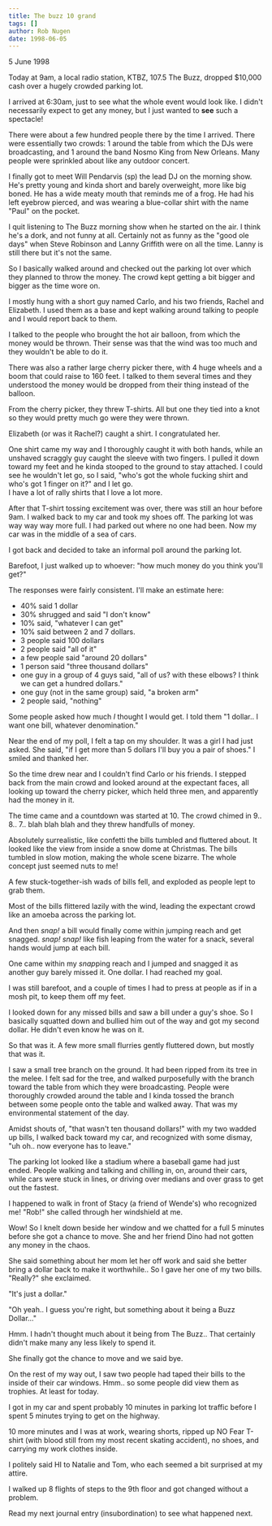 ```yaml
---
title: The buzz 10 grand
tags: []
author: Rob Nugen
date: 1998-06-05
---
```


<title>KTBZ drops ten thousand dollars cash</title>

<p class=date>5 June 1998</p>

<p>Today at 9am, a local radio station, KTBZ, 107.5 The Buzz, dropped $10,000 cash over a hugely crowded parking lot.

<p>I arrived at 6:30am, just to see what the whole event would look like.  I didn't necessarily expect to get any money, but I just wanted to <b>see</b> such a spectacle!

<p>There were about a few hundred people there by the time I arrived.  There were essentially two crowds: 1 around the table from which the DJs were broadcasting, and 1 around the band Nosmo King from New Orleans.  Many people were sprinkled about like any outdoor concert.

<p>I finally got to meet Will Pendarvis (sp) the lead DJ on the morning show. He's pretty young and kinda short and barely overweight, more like big boned.  He has a wide meaty mouth that reminds me of a frog.  He had his left eyebrow pierced, and was wearing a blue-collar shirt with the name "Paul" on the pocket.

<p>I quit listening to The Buzz morning show when he started on the air.  I think he's a dork, and not funny at all.  Certainly not as funny as the "good ole days" when Steve Robinson and Lanny Griffith were on all the time.  Lanny is still there but it's not the same.

<p>So I basically walked around and checked out the parking lot over which they planned to throw the money.  The crowd kept getting a bit bigger and bigger as the time wore on.

<p>I mostly hung with a short guy named Carlo, and his two friends, Rachel and Elizabeth.  I used them as a base and kept walking around talking to people and I would report back to them.

<p>I talked to the people who brought the hot air balloon, from which the money would be thrown.  Their sense was that the wind was too much and they wouldn't be able to do it.  

<p>There was also a rather large cherry picker there, with 4 huge wheels and a boom that could raise to 160 feet. I talked to them several times and they understood the money would be dropped from their thing instead of the balloon.

<p>From the cherry picker, they threw T-shirts.  All but one they tied into a knot so they would pretty much go were they were thrown.  

<p>Elizabeth (or was it Rachel?) caught a shirt.  I congratulated her.

<p>One shirt came my way and I thoroughly caught it with both hands, while an unshaved scraggly guy caught the sleeve with two fingers.  I pulled it down toward my feet and he kinda stooped to the ground to stay attached. I could see he wouldn't let go, so I said, "who's got the whole fucking shirt and who's got 1 finger on it?" and I let go.
<br>I have a lot of rally shirts that I love a lot more.

<p>After that T-shirt tossing excitement was over, there was still an hour before 9am.  I walked back to my car and took my shoes off.   The parking lot was way way way more full.  I had parked out where no one had been.  Now my car was in the middle of a sea of cars.

<p>I got back and decided to take an informal poll around the parking lot.

<p>Barefoot, I just walked up to whoever: "how much money do you think you'll get?"

<p>The responses were fairly consistent.  I'll make an estimate here:

<p><ul>
<li>40% said 1 dollar</li>
<li>30% shrugged and said "I don't know"</li>
<li>10% said, "whatever I can get"</li>
<li>10% said between 2 and 7 dollars.</li>
<li>3 people said 100 dollars</li>
<li>2 people said "all of it"</li>
<li>a few people said "around 20 dollars"</li>
<li>1 person said "three thousand dollars"</li>
<li>one guy in a group of 4 guys said, "all of us? with these elbows? I think we can get a hundred dollars."</li>
<li>one guy (not in the same group) said, "a broken arm"</li> 
<li>2 people said, "nothing"</li>
</ul>

<p>Some people asked how much <em>I</em> thought I would get. I told them "1 dollar.. I want one bill, whatever denomination."

<p>Near the end of my poll, I felt a tap on my shoulder.  It was a girl I had just asked.  She said, "if I get more than 5 dollars I'll buy you a pair of shoes."    I smiled and thanked her.

<p>So the time drew near and I couldn't find Carlo or his friends.  I stepped back from the main crowd and looked around at the expectant faces, all looking up toward the cherry picker, which held three men, and apparently had the money in it.

<p>The time came and a countdown was started at 10.  The crowd chimed in 9.. 8.. 7.. blah blah blah and they threw handfulls of money.

<p>Absolutely surrealistic, like confetti the bills tumbled and fluttered about.  It looked like the view from inside a snow dome  at Christmas. The bills tumbled in slow motion, making the whole scene bizarre.  The whole concept just seemed nuts to me!

<p>A few stuck-together-ish wads of bills fell, and exploded as people lept to grab them.

<p>Most of the bills flittered lazily with the wind, leading the expectant crowd like an amoeba across the parking lot.

<p>And then <em>snap!</em> a bill would finally come within jumping reach and get snagged.  <em>snap!</em> <em>snap!</em> like fish leaping from the water for a snack, several hands would jump at each bill.

<p>One came within my <em>snap</em>ping reach and I jumped and snagged it as another guy barely missed it. One dollar.  I had reached my goal.

<p>I was still barefoot, and a couple of times I had to press at people as if in a mosh pit, to keep them off my feet.

<p>I looked down for any missed bills and saw a bill under a guy's shoe.  So I basically squatted down and bullied him out of the way and got my second dollar.  He didn't even know he was on it.

<p>So that was it.  A few more small flurries gently fluttered down, but mostly that was it.

<p>I saw a small tree branch on the ground.  It had been ripped from its tree in the melee.  I felt sad for the tree, and walked purposefully with the branch toward the table from which they were broadcasting.  People were thoroughly crowded around the table and I kinda tossed the branch between some people onto the table and walked away.  That was my environmental statement of the day.

<p>Amidst shouts of, "that wasn't ten thousand dollars!" with my two wadded up bills, I walked back toward my car, and recognized with some dismay, "uh oh.. now everyone has to leave."

<p>The parking lot looked like a stadium where a baseball game had just ended.  People walking and talking and chilling in, on, around their cars, while cars were stuck in lines, or driving over medians and over grass to get out the fastest.  

<p>I happened to walk in front of Stacy (a friend of Wende's) who recognized me!  "Rob!" she called through her windshield at me.

<p>Wow!  So I knelt down beside her window and we chatted for a full 5 minutes before she got a chance to move.  She and her friend Dino had not gotten any money in the chaos.

<p>She said something about her mom let her off work and said she better bring a dollar back to make it worthwhile..  So I gave her one of my two bills.  "Really?" she exclaimed.

<p>"It's just a dollar."

<p>"Oh yeah.. I guess you're right, but something about it being a Buzz Dollar..."

<p>Hmm.  I hadn't thought much about it being from The Buzz.. That certainly didn't make many any less likely to spend it.

<p>She finally got the chance to move and we said bye.

<p>On the rest of my way out, I saw two people had taped their bills to the inside of their car windows.  Hmm.. so some people did view them as trophies.  At least for today.

<p>I got in my car and spent probably 10 minutes in parking lot traffic before I spent 5 minutes trying to get on the highway.

<p>10 more minutes and I was at work, wearing shorts, ripped up NO Fear T-shirt (with blood still from my most recent skating accident), no shoes, and carrying my work clothes inside.

<p>I politely said HI to Natalie and Tom, who each seemed a bit surprised at my attire.

<p>I walked up 8 flights of steps to the 9th floor and got changed without a problem.

<p>Read my next journal entry (insubordination) to see what happened next.
</p>
